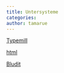 ```yaml
---
title: Untersysteme
categories: 
author: tamarue
---
```


[Typemill](https://txtur.de/typemill/tm/login)

[html](https://txtur.de/htmly/login)

[Bludit](https://txtur.de/bludit/admin/)
